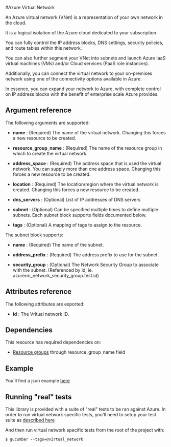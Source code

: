 #Azure Virtual Network

An Azure virtual network (VNet) is a representation of your own network in the cloud. 

It is a logical isolation of the Azure cloud dedicated to your subscription. 

You can fully control the IP address blocks, DNS settings, security policies, and route tables within this network. 

You can also further segment your VNet into subnets and launch Azure IaaS virtual machines (VMs) and/or Cloud services (PaaS role instances). 

Additionally, you can connect the virtual network to your on-premises network using one of the connectivity options available in Azure. 

In essence, you can expand your network to Azure, with complete control on IP address blocks with the benefit of enterprise scale Azure provides.

## Argument reference


The following arguments are supported:

- **name** : (Required) The name of the virtual network. Changing this forces a new resource to be created.

- **resource_group_name** : (Required) The name of the resource group in which to create the virtual network.

- **address_space** : (Required) The address space that is used the virtual network. You can supply more than one address space. Changing this forces a new resource to be created.

- **location** : (Required) The location/region where the virtual network is created. Changing this forces a new resource to be created.

- **dns_servers** : (Optional) List of IP addresses of DNS servers

- **subnet** : (Optional) Can be specified multiple times to define multiple subnets. Each subnet block supports fields documented below.

- **tags** : (Optional) A mapping of tags to assign to the resource.

The subnet block supports:

- **name** : (Required) The name of the subnet.

- **address_prefix** : (Required) The address prefix to use for the subnet.

- **security_group** : (Optional) The Network Security Group to associate with the subnet. (Referenced by id, ie. azurerm_network_security_group.test.id)


## Attributes reference

The following attributes are exported:

- **id** :  The Vritual network ID.

## Dependencies

This resource has required dependencies on:

- [Resource groups](../resourcegroup/) through resource_group_name field

## Example

You'll find a json example [here](../../../internal/definitions/vn_create.json)

## Running "real" tests

This library is provided with a suite of "real" tests to be ran against Azure. In order to run virtual network specific tests, you'll need to setup your test suite as [described here](../../../internal/)

And then run virtual network specific tests from the root of the project with:

```
$ gucumber --tags=@virtual_network
```
